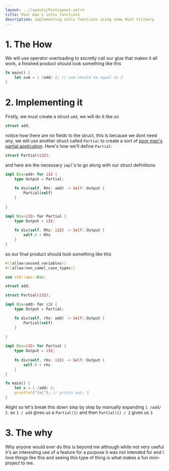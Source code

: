 ```yaml
---
layout: ../layouts/PostLayout.astro
title: Poor man's infix functions
description: implementing infix functions using some Rust trickery
---
```


# 1. The How
We will use operator overloading to secretly call our glue that makes it all work, a finished product should look something like this

```rs
fn main() {
    let sum = 1 /add/ 2; // sum should be equal to 3
}
```

# 2. Implementing it
Firstly, we must create a struct `add`, we will do it like so

```rs
struct add;
```
notice how there are no fields to the struct, this is because we dont need any, we will use another struct called `Partial` to create a sort of [poor man's partial application](https://suneettipirneni.stream/posts/partial-application-at-home/).
Here's how we'll define `Partial`:
```rs
struct Partial(i32);
```

and here are the necessary `impl`'s to go along with our struct definitions
```rs
impl Div<add> for i32 {
    type Output = Partial;
    
    fn div(self, Rhs: add) -> Self::Output {
        Partial(self)
    }
    
}

impl Div<i32> for Partial {
    type Output = i32;
    
    fn div(self, Rhs: i32) -> Self::Output {
        self.0 + Rhs
    }
}
```

so our final product should look something like this

```rs
#![allow(unused_variables)]
#![allow(non_camel_case_types)]

use std::ops::Div;

struct add;

struct Partial(i32);

impl Div<add> for i32 {
    type Output = Partial;

    fn div(self, rhs: add) -> Self::Output {
        Partial(self)
    }
    
}

impl Div<i32> for Partial {
    type Output = i32;
    
    fn div(self, rhs: i32) -> Self::Output {
        self.0 + rhs
    }
}

fn main() {
    let x = 1 /add/ 2;
    println!("{x}"); // prints out: 3
}
```

Alight so let's break this down step by step by manually expanding `1 /add/ 2`.
so `1 / add` gives us a `Partial(1)` and then `Partial(1) / 2` gives us `3`


# 3. The why
Why anyone would ever do this is beyond me although while not very useful it's an interesting use of a feature for a purpose it was not intended for and I love things like this and seeing this type of thing is what makes a fun mini-project to me.